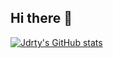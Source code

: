 ## Hi there 👋
[![Jdrty's GitHub stats](https://github-readme-stats.vercel.app/api?username=Jdrty)](https://github.com/Jdrty/github-readme-stats)

<!--
**Jdrty/Jdrty** is a ✨ _special_ ✨ repository because its `README.md` (this file) appears on your GitHub profile.

Here are some ideas to get you started:

- 🔭 I’m currently working on ...
- 🌱 I’m currently learning ...
- 👯 I’m looking to collaborate on ...
- 🤔 I’m looking for help with ...
- 💬 Ask me about ...
- 📫 How to reach me: ...
- 😄 Pronouns: ...
- ⚡ Fun fact: ...
-->

